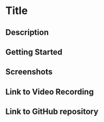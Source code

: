 # Title

## Description

## Getting Started

## Screenshots

## Link to Video Recording

## Link to GitHub repository
